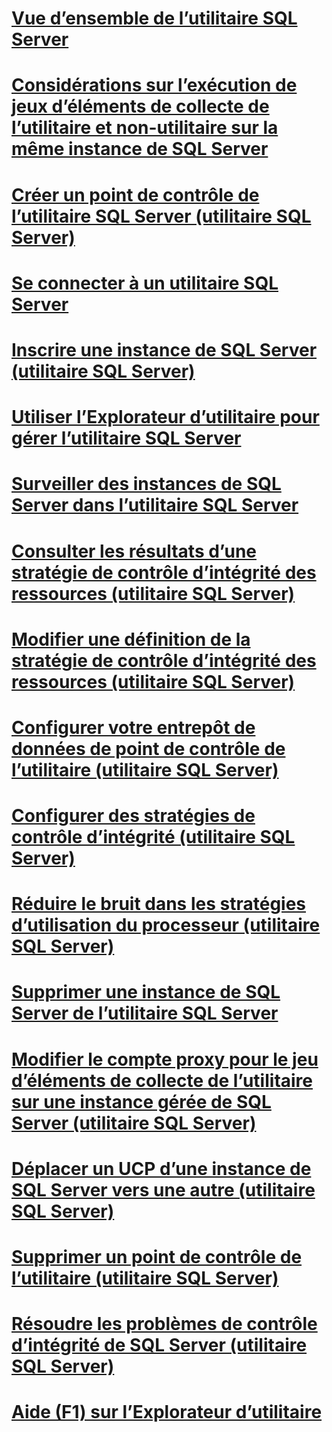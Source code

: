 # [Vue d’ensemble de l’utilitaire SQL Server](sql-server-utility-features-and-tasks.md)  
# [Considérations sur l’exécution de jeux d’éléments de collecte de l’utilitaire et non-utilitaire sur la même instance de SQL Server](run-utility-and-non-utility-collection-sets-on-same-sql-instance.md)  
# [Créer un point de contrôle de l’utilitaire SQL Server (utilitaire SQL Server)](create-a-sql-server-utility-control-point-sql-server-utility.md)  
# [Se connecter à un utilitaire SQL Server](connect-to-a-sql-server-utility.md)  
# [Inscrire une instance de SQL Server (utilitaire SQL Server)](enroll-an-instance-of-sql-server-sql-server-utility.md)  
# [Utiliser l’Explorateur d’utilitaire pour gérer l’utilitaire SQL Server](use-utility-explorer-to-manage-the-sql-server-utility.md)  
# [Surveiller des instances de SQL Server dans l’utilitaire SQL Server](monitor-instances-of-sql-server-in-the-sql-server-utility.md)  
# [Consulter les résultats d’une stratégie de contrôle d’intégrité des ressources (utilitaire SQL Server)](view-resource-health-policy-results-sql-server-utility.md)  
# [Modifier une définition de la stratégie de contrôle d’intégrité des ressources (utilitaire SQL Server)](modify-a-resource-health-policy-definition-sql-server-utility.md)  
# [Configurer votre entrepôt de données de point de contrôle de l’utilitaire (utilitaire SQL Server)](configure-your-utility-control-point-data-warehouse-sql-server-utility.md)  
# [Configurer des stratégies de contrôle d’intégrité (utilitaire SQL Server)](configure-health-policies-sql-server-utility.md)  
# [Réduire le bruit dans les stratégies d’utilisation du processeur (utilitaire SQL Server)](reduce-noise-in-cpu-utilization-policies-sql-server-utility.md)  
# [Supprimer une instance de SQL Server de l’utilitaire SQL Server](remove-an-instance-of-sql-server-from-the-sql-server-utility.md)  
# [Modifier le compte proxy pour le jeu d’éléments de collecte de l’utilitaire sur une instance gérée de SQL Server (utilitaire SQL Server)](change-proxy-account-for-utility-collection-on-managed-sql-server.md)  
# [Déplacer un UCP d’une instance de SQL Server vers une autre (utilitaire SQL Server)](move-a-ucp-from-one-instance-of-sql-server-to-another-sql-server-utility.md)  
# [Supprimer un point de contrôle de l’utilitaire (utilitaire SQL Server)](remove-a-utility-control-point-sql-server-utility.md)  
# [Résoudre les problèmes de contrôle d’intégrité de SQL Server (utilitaire SQL Server)](troubleshoot-sql-server-resource-health-sql-server-utility.md)  
# [Aide (F1) sur l’Explorateur d’utilitaire](utility-explorer-f1-help.md)  

